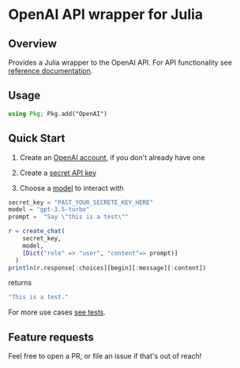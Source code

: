 
# OpenAI API wrapper for Julia

## Overview
Provides a Julia wrapper to the OpenAI API.
For API functionality see [reference documentation](https://platform.openai.com/docs/api-reference).

## Usage
```julia
using Pkg; Pkg.add("OpenAI")
```

## Quick Start
1. Create an [OpenAI account](https://chat.openai.com/auth/login), if you don't already have one

2. Create a [secret API key](https://platform.openai.com/account/api-keys)

3. Choose a [model](https://platform.openai.com/docs/models) to interact with

```julia
secret_key = "PAST_YOUR_SECRETE_KEY_HERE"
model = "gpt-3.5-turbo"
prompt =  "Say \"this is a test\""

r = create_chat(
    secret_key, 
    model,
    [Dict("role" => "user", "content"=> prompt)]
  )
println(r.response[:choices][begin][:message][:content])
```

returns
```julia
"This is a test."
```


For more use cases [see tests](https://github.com/rory-linehan/OpenAI.jl/tree/main/test).

## Feature requests
Feel free to open a PR, or file an issue if that's out of reach!
